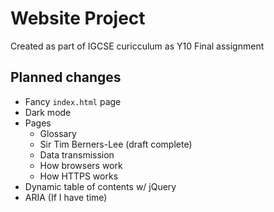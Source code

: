 # Website Project

Created as part of IGCSE curicculum as Y10 Final assignment

## Planned changes
- Fancy `index.html` page
- Dark mode
- Pages
  - Glossary
  - Sir Tim Berners-Lee (draft complete)
  - Data transmission
  - How browsers work
  - How HTTPS works
- Dynamic table of contents w/ jQuery
- ARIA (If I have time)
